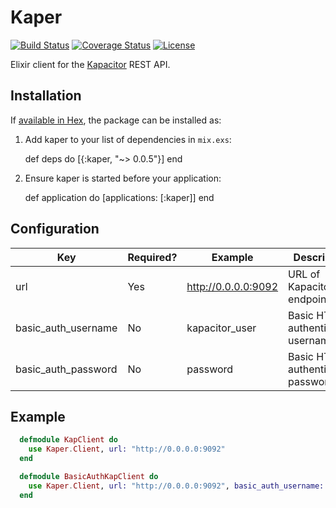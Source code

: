 # Kaper

[![Build Status](https://travis-ci.org/muxinc/kaper.svg?branch=master)](https://travis-ci.org/muxinc/kaper) [![Coverage Status](https://coveralls.io/repos/github/muxinc/kaper/badge.svg?branch=master)](https://coveralls.io/github/muxinc/kaper?branch=master) [![License](https://img.shields.io/badge/license-Apache_2.0-brightgreen.svg)](https://opensource.org/licenses/apache-2.0)

Elixir client for the [Kapacitor](https://influxdata.com/time-series-platform/kapacitor/) REST API.

## Installation

If [available in Hex](https://hex.pm/docs/publish), the package can be installed as:

  1. Add kaper to your list of dependencies in `mix.exs`:

        def deps do
          [{:kaper, "~> 0.0.5"}]
        end

  2. Ensure kaper is started before your application:

        def application do
          [applications: [:kaper]]
        end


## Configuration
| Key  | Required? | Example  |  Description |
|---|---|---|---|
| url  | Yes | http://0.0.0.0:9092  |  URL of Kapacitor endpoint |
| basic_auth_username  | No | kapacitor_user  |  Basic HTTP authentication username |
| basic_auth_password  | No | password  |  Basic HTTP authentication password |


## Example

```elixir
  defmodule KapClient do
    use Kaper.Client, url: "http://0.0.0.0:9092"
  end

  defmodule BasicAuthKapClient do
    use Kaper.Client, url: "http://0.0.0.0:9092", basic_auth_username: "admin", basic_auth_password: "password"
  end
```
